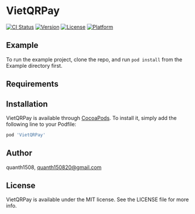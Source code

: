 # VietQRPay

[![CI Status](https://img.shields.io/travis/quanth1508/VietQRPay.svg?style=flat)](https://travis-ci.org/quanth1508/VietQRPay)
[![Version](https://img.shields.io/cocoapods/v/VietQRPay.svg?style=flat)](https://cocoapods.org/pods/VietQRPay)
[![License](https://img.shields.io/cocoapods/l/VietQRPay.svg?style=flat)](https://cocoapods.org/pods/VietQRPay)
[![Platform](https://img.shields.io/cocoapods/p/VietQRPay.svg?style=flat)](https://cocoapods.org/pods/VietQRPay)

## Example

To run the example project, clone the repo, and run `pod install` from the Example directory first.

## Requirements

## Installation

VietQRPay is available through [CocoaPods](https://cocoapods.org). To install
it, simply add the following line to your Podfile:

```ruby
pod 'VietQRPay'
```

## Author

quanth1508, quanth150820@gmail.com

## License

VietQRPay is available under the MIT license. See the LICENSE file for more info.
